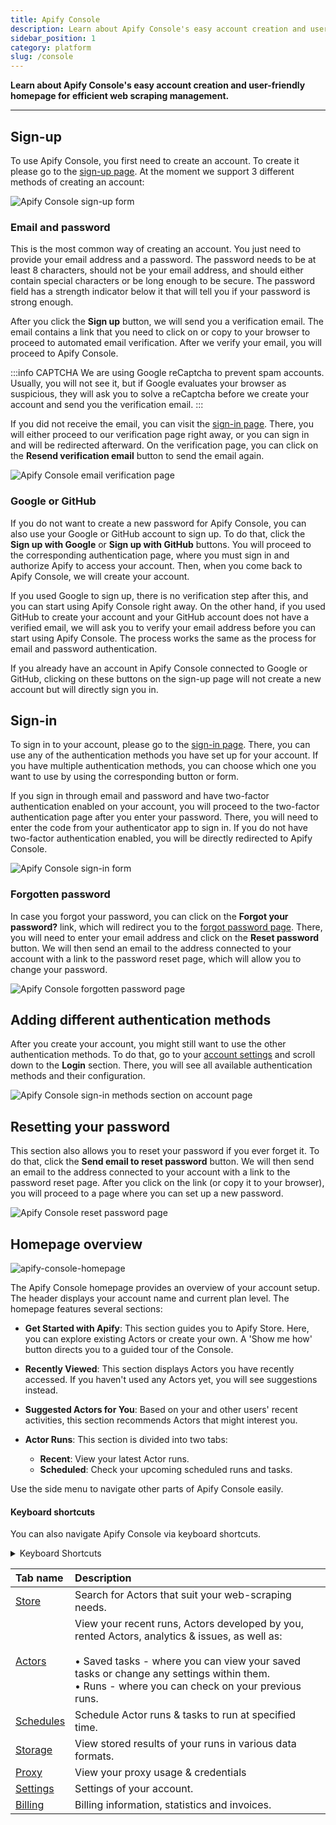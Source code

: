```yaml
---
title: Apify Console
description: Learn about Apify Console's easy account creation and user-friendly homepage for efficient web scraping management.
sidebar_position: 1
category: platform
slug: /console
---
```


**Learn about Apify Console's easy account creation and user-friendly homepage for efficient web scraping management.**

---

## Sign-up

To use Apify Console, you first need to create an account. To create it please go to the [sign-up page](https://console.apify.com/sign-up).
At the moment we support 3 different methods of creating an account:

![Apify Console sign-up form](./images/console-sign-up-form.png)

### Email and password

This is the most common way of creating an account. You just need to provide your email address and a password. The password needs to be at least 8 characters, should not be your email address, and should either contain special characters or be long enough to be secure. The password field has a strength indicator below it that will tell you if your password is strong enough.

After you click the **Sign up** button, we will send you a verification email. The email contains a link that you need to click on or copy to your browser to proceed to automated email verification. After we verify your email, you will proceed to Apify Console.

:::info CAPTCHA
We are using Google reCaptcha to prevent spam accounts. Usually, you will not see it, but if Google evaluates your browser as suspicious, they will ask you to solve a reCaptcha before we create your account and send you the verification email.
:::

If you did not receive the email, you can visit the [sign-in page](https://console.apify.com/sign-in). There, you will either proceed to our verification page right away, or you can sign in and will be redirected afterward. On the verification page, you can click on the **Resend verification email** button to send the email again.

![Apify Console email verification page](./images/console-email-verification-page.png)

### Google or GitHub

If you do not want to create a new password for Apify Console, you can also use your Google or GitHub account to sign up. To do that, click the **Sign up with Google** or **Sign up with GitHub** buttons. You will proceed to the corresponding authentication page, where you must sign in and authorize Apify to access your account. Then, when you come back to Apify Console, we will create your account.

If you used Google to sign up, there is no verification step after this, and you can start using Apify Console right away.
On the other hand, if you used GitHub to create your account and your GitHub account does not have a verified email, we will ask you to verify your email address before you can start using Apify Console. The process works the same as the process for email and password authentication.

If you already have an account in Apify Console connected to Google or GitHub, clicking on these buttons on the sign-up page will not create a new account but will directly sign you in.

## Sign-in

To sign in to your account, please go to the [sign-in page](https://console.apify.com/sign-in).
There, you can use any of the authentication methods you have set up for your account. If you have multiple authentication methods, you can choose which one you want to use by using the corresponding button or form.

If you sign in through email and password and have two-factor authentication enabled on your account, you will proceed to the two-factor authentication page after you enter your password. There, you will need to enter the code from your authenticator app to sign in.
If you do not have two-factor authentication enabled, you will be directly redirected to Apify Console.

![Apify Console sign-in form](./images/console-sign-in-form.png)

### Forgotten password

In case you forgot your password, you can click on the **Forgot your password?** link, which will redirect you to the [forgot password page](https://console.apify.com/forgot-password). There, you will need to enter your email address and click on the **Reset password** button. We will then send an email to the address connected to your account with a link to the password reset page, which will allow you to change your password.

![Apify Console forgotten password page](./images/console-forgotten-password-page.png)

## Adding different authentication methods

After you create your account, you might still want to use the other authentication methods. To do that, go to your [account settings](https://console.apify.com/account/settings) and scroll down to the **Login** section. There, you will see all available authentication methods and their configuration.

![Apify Console sign-in methods section on account page](./images/console-sign-in-methods-section.png)

## Resetting your password

This section also allows you to reset your password if you ever forget it. To do that, click the **Send email to reset password** button.
We will then send an email to the address connected to your account with a link to the password reset page.
After you click on the link (or copy it to your browser), you will proceed to a page where you can set up a new password.

![Apify Console reset password page](./images/console-reset-password-page.png)

## Homepage overview

![apify-console-homepage](./images/apify-console-homepage.png)

The Apify Console homepage provides an overview of your account setup. The header displays your account name and current plan level. The homepage features several sections:

- **Get Started with Apify**: This section guides you to Apify Store. Here, you can explore existing Actors or create your own. A 'Show me how' button directs you to a guided tour of the Console.

- **Recently Viewed**: This section displays Actors you have recently accessed. If you haven't used any Actors yet, you will see suggestions instead.

- **Suggested Actors for You**: Based on your and other users' recent activities, this section recommends Actors that might interest you.

- **Actor Runs**: This section is divided into two tabs:
  - **Recent**: View your latest Actor runs.
  - **Scheduled**: Check your upcoming scheduled runs and tasks.

Use the side menu to navigate other parts of Apify Console easily.

<!-- markdownlint-disable-next-line -->
#### Keyboard shortcuts

You can also navigate Apify Console via keyboard shortcuts.

<details>
<summary>Keyboard Shortcuts</summary>

|Shortcut| Tab |
|:---|:----|
|Show shortcuts | Shift? |
|Home| GH  |
|Store| GO  |
|Actors| GA  |
|Development| GD |
|Saved tasks| GT  |
|Runs| GR  |
|Integrations | GI |
|Schedules| GU  |
|Storage| GE  |
|Proxy| GP  |
|Settings| GS  |
|Billing| GB  |

</details>

| Tab name | Description |
|:---|:---|
| [Store](/sources/platform/console/store.md)| Search for Actors that suit your web-scraping needs. |
| [Actors](/sources/platform/actors/index.mdx)| View your recent runs, Actors developed by you, rented Actors, analytics & issues, as well as:<br/><br/> &bull; Saved tasks - where you can view your saved tasks or change any settings within them.<br/> &bull; Runs - where you can check on your previous runs. |
| [Schedules](/sources/platform/schedules.md)| Schedule Actor runs & tasks to run at specified time. |
| [Storage](/sources/platform/storage/index.md)| View stored results of your runs in various data formats. |
| [Proxy](/sources/platform/proxy/index.md)| View your proxy usage & credentials |
| [Settings](/sources/platform/console/settings.md)| Settings of your account. |
| [Billing](/sources/platform/console/billing.md)| Billing information, statistics and invoices. |
